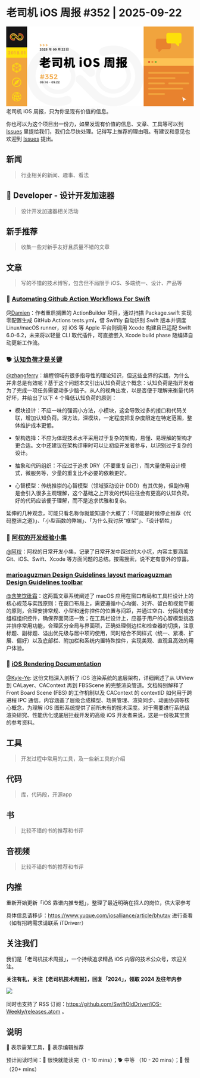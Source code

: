 # 老司机 iOS 周报 #352 | 2025-09-22

![ios-weekly](https://github.com/SwiftOldDriver/iOS-Weekly/blob/master/assets/weekly-header/352.jpg?raw=true)
老司机 iOS 周报，只为你呈现有价值的信息。

你也可以为这个项目出一份力，如果发现有价值的信息、文章、工具等可以到 [Issues](https://github.com/SwiftOldDriver/iOS-Weekly/issues) 里提给我们，我们会尽快处理。记得写上推荐的理由哦。有建议和意见也欢迎到 [Issues](https://github.com/SwiftOldDriver/iOS-Weekly/issues) 提出。

## 新闻

> 行业相关的新闻、趣事、看法

##  Developer - 设计开发加速器

> 设计开发加速器相关活动

## 新手推荐

> 收集一些对新手友好且质量不错的文章

## 文章

> 写的不错的技术博客，包含但不局限于 iOS、多端统一、设计、产品等

### 🐎 [Automating Github Action Workflows For Swift](https://elegantchaos.com/2025/08/28/action-builder.html)

[@Damien](https://github.com/ZengyiMa)：作者重启搁置的 ActionBuilder 项目，通过扫描 Package.swift 实现零配置生成 GitHub Actions tests.yml，借 Swiftly 自动识别 Swift 版本并调度 Linux/macOS  runner，对 iOS 等 Apple 平台则调用 Xcode 构建且已适配 Swift 6.0-6.2，未来将以轻量 CLI 取代插件，可直接嵌入 Xcode build phase 随编译自动更新工作流。

### 🐕 [认知负荷才是关键](https://github.com/zakirullin/cognitive-load/blob/main/README.zh-cn.md)

[@zhangferry](zhangferry.com)：编程领域有很多指导性的理论知识，但这些业界的实践，为什么并非总是有效呢？基于这个问题本文引出认知负荷这个概念：认知负荷是指开发者为了完成一项任务需要动多少脑子。从人的视角出发，以是否便于理解来衡量代码好坏，并给出了以下 4 个降低认知负荷的原则：

* 模块设计：不应一味的强调小方法，小模块，这会导致过多的接口和代码关联，增加认知负荷。深方法，深模块，一定程度把复杂度限定在特定范围，整体维护成本更低。

* 架构选择：不应为体现技术水平采用过于复杂的架构，易懂、易理解的架构才更合适。文中还建议在架构评审时可以让初级开发者参与，以识别过于复杂的设计。

* 抽象和代码组织：不应过于追求 DRY（不要重复自己），而大量使用设计模式，微服务等，少量的重复比不必要的依赖更好。

* 心智模型：传统推崇的心智模型（领域驱动设计 DDD）有其优势，但副作用是会引入很多主观理解，这个基础之上开发的代码往往会有更高的认知负荷。好的代码应该便于理解，而不是追求优雅和复杂。

延伸的几种观念，可能只看名称你就能知道个大概了：「可能是时候停止推荐《代码整洁之道》」、「小型函数的弊端」、「为什么我讨厌“框架”」、「设计牺牲」

### 🐢 [阿权的开发经验小集](https://juejin.cn/post/7550466215790886927)

[@阿权](https://github.com/bqlin)：阿权的日常开发小集，记录了日常开发中踩过的大小坑，内容主要涵盖 Git、iOS、Swift、Xcode 等方面问题的总结。按需搜索，说不定有意外的惊喜。

### [marioaguzman Design Guidelines layout](https://marioaguzman.github.io/design/layoutguidelines/) [marioaguzman Design Guidelines toolbar ](https://marioaguzman.github.io/design/toolbarguidelines/)

[@含笑饮砒霜](https://weibo.com/chinafishnews/)：这两篇文章系统阐述了 macOS 应用在窗口布局和工具栏设计上的核心规范与实践原则：在窗口布局上，需要遵循中心均衡、对齐、留白和视觉平衡的原则，合理安排常规、小型和迷你控件的位置与间距，并通过空白、分隔线或分组框组织控件，确保界面简洁一致；在工具栏设计上，应基于用户的心智模型挑选并排序常用功能，合理区分全局与界面项，正确处理侧边栏和检查器的切换，注意标题、副标题、溢出优先级与居中项的使用，同时结合不同样式（统一、紧凑、扩展、偏好）以及底部栏、附加栏和系统内置特殊控件，实现美观、直观且高效的用户体验。

### 🐢 [iOS Rendering Documentation](https://github.com/EthanArbuckle/ios-rendering-docs/blob/main/README.md)

[@Kyle-Ye](https://github.com/Kyle-Ye): 这份文档深入剖析了 iOS 渲染系统的底层架构，详细阐述了从 UIView 到 CALayer、CAContext 再到 FBSScene 的完整渲染管道。文档特别解释了 Front Board Scene (FBS) 的工作机制以及 CAContext 的 contextID 如何用于跨进程 IPC 通信。内容涵盖了层级合成模型、场景管理、渲染同步、动画协调等核心概念，为理解 iOS 图形系统提供了前所未有的技术深度。对于需要进行系统级渲染研究、性能优化或底层拦截开发的高级 iOS 开发者来说，这是一份极其宝贵的参考资料。



## 工具

> 开发过程中常用的工具，及一些新工具的介绍

## 代码

> 库，代码段，开源app

## 书

> 比较不错的书的推荐和书评

## 音视频

> 比较不错的书的推荐和书评

## 内推

重新开始更新「iOS 靠谱内推专题」，整理了最近明确在招人的岗位，供大家参考

具体信息请移步：https://www.yuque.com/iosalliance/article/bhutav 进行查看（如有招聘需求请联系 iTDriverr）

## 关注我们

我们是「老司机技术周报」，一个持续追求精品 iOS 内容的技术公众号，欢迎关注。

**关注有礼，关注【老司机技术周报】，回复「2024」，领取 2024 及往年内参**

![](https://github.com/SwiftOldDriver/iOS-Weekly/blob/master/assets/qrcode_for_wechat.jpg?raw=true)

同时也支持了 RSS 订阅：https://github.com/SwiftOldDriver/iOS-Weekly/releases.atom 。

## 说明

🚧 表示需某工具，🌟 表示编辑推荐

预计阅读时间：🐎 很快就能读完（1 - 10 mins）；🐕 中等 （10 - 20 mins）；🐢 慢（20+ mins）
